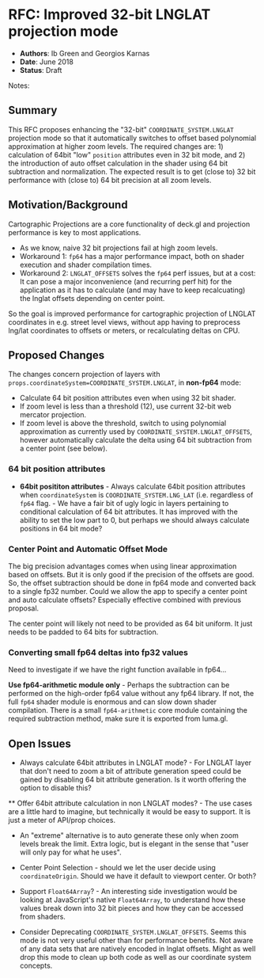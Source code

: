 # RFC: Improved 32-bit LNGLAT projection mode

* **Authors**: Ib Green and Georgios Karnas
* **Date**: June 2018
* **Status**: Draft

Notes:

## Summary

This RFC proposes enhancing the "32-bit" `COORDINATE_SYSTEM.LNGLAT` projection mode so that it automatically switches to offset based polynomial approximation at higher zoom levels. The required changes are: 1) calculation of 64bit "low" `position` attributes even in 32 bit mode, and 2) the introduction of auto offset calculation in the shader using 64 bit subtraction and normalization. The expected result is to get (close to) 32 bit performance with (close to) 64 bit precision at all zoom levels.


## Motivation/Background

Cartographic Projections are a core functionality of deck.gl and projection performance is key to most applications.
* As we know, naive 32 bit projections fail at high zoom levels.
* Workaround 1: `fp64` has a major performance impact, both on shader execution and shader compilation times.
* Workaround 2: `LNGLAT_OFFSETS` solves the `fp64` perf issues, but at a cost: It can pose a major inconvenience (and recurring perf hit) for the application as it has to calculate (and may have to keep recalcuating) the lnglat offsets depending on center point.

So the goal is improved performance for cartographic projection of LNGLAT coordinates in e.g. street level views, without app having to preprocess lng/lat coordinates to offsets or meters, or recalculating deltas on CPU.


## Proposed Changes

The changes concern projection of layers with `props.coordinateSystem=COORDINATE_SYSTEM.LNGLAT`, in **non-fp64** mode:

* Calculate 64 bit position attributes even when using 32 bit shader.
* If zoom level is less than a threshold (12), use current 32-bit web mercator projection.
* If zoom level is above the threshold, switch to using polynomial approximation as currently used by `COORDINATE_SYSTEM.LNGLAT_OFFSETS`, however automatically calculate the delta using 64 bit subtraction from a center point (see below).


### 64 bit position attributes

* **64bit posititon attributes** - Always calculate 64bit position attributes when `coordinateSystem` is `COORDINATE_SYSTEM.LNG_LAT` (i.e. regardless of `fp64` flag. - We have a fair bit of ugly logic in layers pertaining to conditional calculation of 64 bit attributes. It has improved with the ability to set the low part to 0, but perhaps we should always calculate positions in 64 bit mode?



### Center Point and Automatic Offset Mode

The big precision advantages comes when using linear approximation based on offsets. But it is only good if the precision of the offsets are good. So, the offset subtraction should be done in fp64 mode and converted back to a single fp32 number. Could we allow the app to specify a center point and auto calculate offsets? Especially effective combined with previous proposal.

The center point will likely not need to be provided as 64 bit uniform. It just needs to be padded to 64 bits for subtraction.


### Converting small fp64 deltas into fp32 values

Need to investigate if we have the right function available in fp64...

**Use fp64-arithmetic module only** - Perhaps the subtraction can be performed on the high-order fp64 value without any fp64 library. If not, the full `fp64` shader module is enormous and can slow down shader compilation. There is a small `fp64-arithmetic` core module containing the required subtraction method, make sure it is exported from luma.gl.


## Open Issues

* Always calculate 64bit attributes in LNGLAT mode? - For LNGLAT layer that don't need to zoom a bit of attribute generation speed could be gained by disabling 64 bit attribute generation. Is it worth offering the option to disable this?

** Offer 64bit attribute calculation in non LNGLAT modes? - The use cases are a little hard to imagine, but technically it would be easy to support. It is just a meter of API/prop choices.

* An "extreme" alternative is to auto generate these only when zoom levels break the limit. Extra logic, but is elegant in the sense that "user will only pay for what he uses".

* Center Point Selection - should we let the user decide using `coordinateOrigin`. Should we have it default to viewport center. Or both?

* Support `Float64Array`? - An interesting side investigation would be looking at JavaScript's native `Float64Array`, to understand how these values break down into 32 bit pieces and how they can be accessed from shaders.

* Consider Deprecating `COORDINATE_SYSTEM.LNGLAT_OFFSETS`. Seems this mode is not very useful other than for performance benefits. Not aware of any data sets that are natively encoded in lnglat offsets. Might as well drop this mode to clean up both code as well as our coordinate system concepts.

